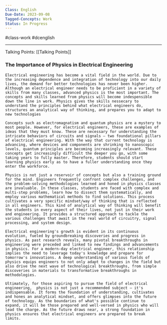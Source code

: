 ```yaml
---
Class: English
Due-Date: 2023-09-08
Tagged-Concepts: Work
Status: In Progress
---
```

#class-work #dcenglish 

---


Talking Points: [[Talking Points]]



### The Importance of Physics in Electrical Engineering
	Electrical engineering has become a vital field in the world. Due to the increasing dependence and integration of technology into our daily lives, the demand for better technologies has never been higher. Although an electrical engineer needs to be proficient in a variety of skills from many classes, advanced physics is the most important. The concepts and skills learned from physics will become indespensible down the line in work. Physics gives the skills nessecary to understand the principles behind what electrical engineers do, structures an analytical way of thinking, and prepares you to adapt to new technologies
	
	Concepts such as electromagnatism and quantum physics are a mystery to most people. However, for electrical engineers, these are examples of ideas that they must know. These are necessary for understanding the intricate behaviors of circuits and signals — two foundational pillars of electrical engineering. With the way that current technology is advancing, where devices and components are shrinking to nanoscopic levels, quantum principles are becoming increasingly relevant. These concepts get increasingly difficult the deeper you go, with some taking years to fully master. Therefore, students should start learning physics early as to have a fuller understanding once they enter the workforce.
	
	Physics is not just a reservoir of concepts but also a training ground for the mind. Engineers frequently confront complex challenges, and the problem-solving methodologies learned and honed in physics classes are invaluable. In these classes, students are faced with complex and multi-step problems, learn how to dissect them systematically, and employ various mathematical methods to find solutions. This process cultivates a very specific mindset/way of thinking that is reflected in all engineers. This kind of analytical way of thinking will benefit the students in every aspect of their lives, not just in their work and engineering. It provides a structured approach to tackle the various challenges that await in the real world of circuitry, signal processing, and system design.
	
	Electrical engineering's growth is evident in its continuous evolution, fueled by groundbreaking discoveries and progress in physics. As past research reveals, many pivotal breakthroughs in engineering were preceded and linked to new findings and advancements in physics. For a modern-day electrical engineer, this relationship implies the need to leverage today's knowledge and prepare for tomorrow's innovations. A deep understanding of various fields of physics equips engineers to not only adapt to changes in the field but also drive the next wave of technological breakthroughs, from simple discoveries in materials to transformative breakthroughs in methodologies.
	
	Ultimately, for those aspiring to pursue the field of electrical engineering,  physics is not just a recommended subject — it's indispensable. It forms the foundation of understanding, cultivates and hones an analytical mindset, and offers glimpses into the future of technology. As the boundaries of what's possible continue to expand, it will be those prepared and well-versed in physics who will lead the charge. As the future draws near, a strong foundation in physics ensures that electrical engineers are prepared to break limits.


